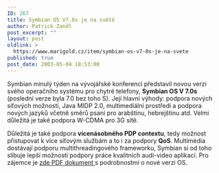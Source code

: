 ```yaml
---
ID: 267
title: Symbian OS V7.0s je na světě
author: Patrick Zandl
post_excerpt: ""
layout: post
oldlink: >
  https://www.marigold.cz/item/symbian-os-v7-0s-je-na-svete
published: true
post_date: 2003-05-04 18:53:00
---
```

<p>
Symbian minulý týden na vývojářské konferenci představil novou verzi svého operačního systému pro chytré telefony, <STRONG>Symbian OS V 7.0s</STRONG> (poslední verze byla 7.0 bez toho S). Její hlavní výhody: podpora nových síťových možností, Java MIDP 2.0, multimediální prostředí a podpora nových jazyků včetně směrů psaní pro arabštinu, hebrejštinu atd. Velmi důležitá je také podpora W-CDMA pro 3G sítě. </p>

<p>
Důležitá je také podpora <STRONG>vícenásobného PDP contextu</STRONG>, tedy možnost přistupovat k více síťovým službám a to i za podpory <STRONG>QoS</STRONG>. Multimédia dostávají podporu multithreadingového frameworku, Symbian si od toho slibuje lepší možnosti podpory práce kvalitních audi-video aplikací. Pro zájemce je <A href="http://www.symbian.com/technology/SymbianOSv7.0s_funcdesc2.0.pdf" target=_blank>zde PDF dokument </A>s podrobnostmi o nové verzi OS. </p>
